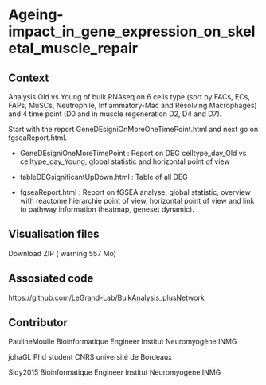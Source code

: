 # Ageing-impact_in_gene_expression_on_skeletal_muscle_repair
## Context
  Analysis Old vs Young of bulk RNAseq on 6 cells type (sort by FACs, ECs, FAPs, MuSCs, Neutrophile,  Inflammatory-Mac and Resolving Macrophages) and 4     time point (D0 and in muscle regeneration D2, D4 and D7).

  Start with the report GeneDEsigniOnMoreOneTimePoint.html and next go on fgseaReport.html.

  - GeneDEsigniOneMoreTimePoint : Report on DEG celltype_day_Old vs celltype_day_Young, global statistic and horizontal point of view
  
  - tableDEGsignificantUpDown.html : Table of all DEG 

  - fgseaReport.html : Report on fGSEA analyse, global statistic, overview with reactome hierarchie point of view, horizontal point of view and link to pathway information (heatmap, geneset dynamic).

## Visualisation files

Download ZIP ( warning 557 Mo)

## Assosiated code

https://github.com/LeGrand-Lab/BulkAnalysis_plusNetwork

## Contributor

  PaulineMoulle Bioinformatique Engineer Institut Neuromyogène INMG

  johaGL Phd student CNRS université de Bordeaux

  Sidy2015 Bioinformatique Engineer Institut Neuromyogène INMG

